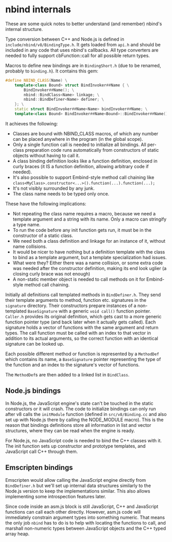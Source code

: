 nbind internals
===============

These are some quick notes to better understand (and remember) nbind's internal structure.

Type conversion between C++ and Node.js is defined in `include/nbind/v8/BindingType.h`. It gets loaded from `api.h` and should be included in any code that uses nbind's callbacks. All type converters are needed to fully support cbFunction::call<ReturnType> for all possible return types.

Macros to define new bindings are in `BindingShort.h` (due to be renamed, probably to `binding.h`). It contains this gem:

```c++
#define NBIND_CLASS(Name) \
	template<class Bound> struct BindInvoker##Name { \
		BindInvoker##Name(); \
		nbind::BindClass<Name> linkage; \
		nbind::BindDefiner<Name> definer; \
	}; \
	static struct BindInvoker##Name<Name> bindInvoker##Name; \
	template<class Bound> BindInvoker##Name<Bound>::BindInvoker##Name():definer(#Name)
```

It achieves the following:

- Classes are bound with NBIND_CLASS macros, of which any number can be placed anywhere in the program (in the global scope).
- Only a single function call is needed to initialize all bindings. All per-class preparation code runs automatically from constructors of static objects without having to call it.
- A class binding definition looks like a function definition, enclosed in curly braces (it IS a function definition, allowing arbitrary code if needed).
- It's also possible to support Embind-style method call chaining like `class<MyClass>.constructor<...>().function(...).function(...);`
- It's not visibly surrounded by any junk.
- The class name needs to be typed only once.

These have the following implications:

- Not repeating the class name requires a macro, because we need a template argument and a string with its name. Only a macro can stringify a type name.
- To run the code before any init function gets run, it must be in the constructor of a static class.
- We need both a class definition and linkage for an instance of it, without name collisions.
- It would be nicer to have nothing but a definition template with the class to bind as a template argument, but a template specialization had issues.
 - What were they? Either there was a name collision, or some extra code was needed after the constructor definition, making its end look uglier (a closing curly brace was not enough)
- A non-static member object is needed to call methods on it for Embind-style method call chaining.

Initially all definitions call templated methods in `BindDefiner.h`. They send their template arguments to method, function etc. signatures in the `signature` directory. Their constructors prepare instances of a non-templated `BaseSignature` with a generic `void call()` function pointer. `Caller.h` provides its original definition, which gets cast to a more generic function pointer type (and back later when it actually gets called). Each signature holds a vector of functions with the same argument and return types. The call function must be called with an index to that vector in addition to its actual arguments, so the correct function with an identical signature can be looked up.

Each possible different method or function is represented by a `MethodDef` which contains its name, a `BaseSignature` pointer representing the type of the function and an index to the signature's vector of functions.

The `MethodDef`s are then added to a linked list in `BindClass`.

Node.js bindings
----------------

In Node.js, the JavaScript engine's state can't be touched in the static constructors or it will crash. The code to initialize bindings can only run after v8 calls the `initModule` function (defined in `src/v8/Binding.cc` and also set up with Node.js there by calling the NODE_MODULE macro). This is the reason that bindings definitions store all information in list and vector structures, where they can be read when the engine is ready.

For Node.js, no JavaScript code is needed to bind the C++ classes with it. The init function sets up constructor and prototype templates, and JavaScript call C++ through them.

Emscripten bindings
-------------------

Emscripten would allow calling the JavaScript engine directly from `BindDefiner.h` but we'll set up internal data structures similarly to the Node.js version to keep the implementations similar. This also allows implementing some introspection features later.

Since code inside an asm.js block is still JavaScript, C++ and JavaScript functions can call each other directly. However, asm.js code will immediately constrain argument types into something numeric. That means the only job `nbind` has to do is to help with locating the functions to call, and marshall non-numeric types between JavaScript objects and the C++ typed array heap.
